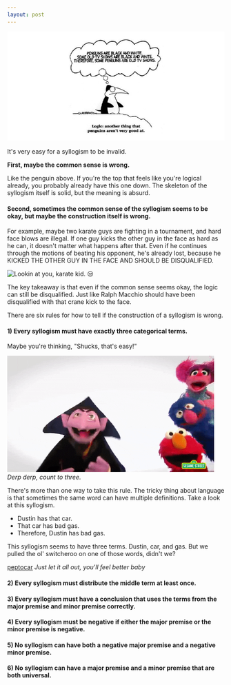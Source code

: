 ```yaml
---
layout: post
---
```

![penguinlogic](/assets/img/PenguinLogic.jpg)


It's very easy for a syllogism to be invalid.

**First, maybe the common sense is wrong.**

Like the penguin above. If you're the top that feels like you're logical already, you probably already have this one down. The skeleton of the syllogism itself is solid, but the meaning is absurd.

#### Second, sometimes the common sense of the syllogism seems to be okay, but **maybe the construction itself is wrong.**

For example, maybe two karate guys are fighting in a tournament, and hard face blows are illegal. If one guy kicks the other guy in the face as hard as he can, it doesn't matter what happens after that. Even if he continues through the motions of beating his opponent, he's already lost, because he KICKED THE OTHER GUY IN THE FACE AND SHOULD BE DISQUALIFIED.

![Lookin at you, karate kid.](https://www.overthinkingit.com/2008/12/08/disqualify-daniel-larusso/) 😒

The key takeaway is that even if the common sense seems okay, the logic can still be disqualified. Just like Ralph Macchio should have been disqualified with that crane kick to the face.

There are six rules for how to tell if the construction of a syllogism is wrong.

#### 1) Every syllogism must have exactly three categorical terms.

Maybe you're thinking, "Shucks, that's easy!"

![counttothree](/assets/img/counttothree.gif)
*Derp derp, count to three.*

There's more than one way to take this rule. The tricky thing about language is that sometimes the same word can have multiple definitions. Take a look at this syllogism.

>
- Dustin has that car.
- That car has bad gas.
- Therefore, Dustin has bad gas.

This syllogism seems to have three terms. Dustin, car, and gas. But we pulled the ol' switcheroo on one of those words, didn't we?

[peptocar](/assets/img/peptocar.jpg)
*Just let it all out, you'll feel better baby*

#### 2) Every syllogism must distribute the middle term at least once.



#### 3) Every syllogism must have a conclusion that uses the terms from the major premise and minor premise correctly.


#### 4) Every syllogism must be negative if either the major premise or the minor premise is negative.


#### 5) No syllogism can have both a negative major premise and a negative minor premise.


#### 6) No syllogism can have a major premise and a minor premise that are both universal.
